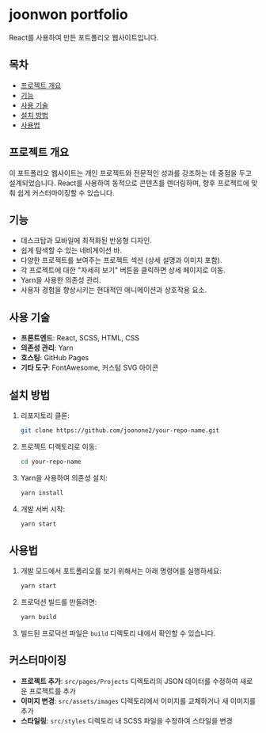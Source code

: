 # joonwon portfolio

React를 사용하여 만든 포트폴리오 웹사이트입니다.

## 목차
- [프로젝트 개요](#프로젝트-개요)
- [기능](#기능)
- [사용 기술](#사용-기술)
- [설치 방법](#설치-방법)
- [사용법](#사용법)


## 프로젝트 개요
이 포트폴리오 웹사이트는 개인 프로젝트와 전문적인 성과를 강조하는 데 중점을 두고 설계되었습니다. React를 사용하여 동적으로 콘텐츠를 렌더링하며, 향후 프로젝트에 맞춰 쉽게 커스터마이징할 수 있습니다.

## 기능
- 데스크탑과 모바일에 최적화된 반응형 디자인.
- 쉽게 탐색할 수 있는 네비게이션 바.
- 다양한 프로젝트를 보여주는 프로젝트 섹션 (상세 설명과 이미지 포함).
- 각 프로젝트에 대한 "자세히 보기" 버튼을 클릭하면 상세 페이지로 이동.
- Yarn을 사용한 의존성 관리.
- 사용자 경험을 향상시키는 현대적인 애니메이션과 상호작용 요소.

## 사용 기술
- **프론트엔드**: React, SCSS, HTML, CSS
- **의존성 관리**: Yarn
- **호스팅**: GitHub Pages
- **기타 도구**: FontAwesome, 커스텀 SVG 아이콘

## 설치 방법
1. 리포지토리 클론:
   ```bash
   git clone https://github.com/joonone2/your-repo-name.git
   ```
2. 프로젝트 디렉토리로 이동:
   ```bash
   cd your-repo-name
   ```
3. Yarn을 사용하여 의존성 설치:
   ```bash
   yarn install
   ```
4. 개발 서버 시작:
   ```bash
   yarn start
   ```

## 사용법
1. 개발 모드에서 포트폴리오를 보기 위해서는 아래 명령어를 실행하세요:
   ```bash
   yarn start
   ```
2. 프로덕션 빌드를 만들려면:
   ```bash
   yarn build
   ```
3. 빌드된 프로덕션 파일은 `build` 디렉토리 내에서 확인할 수 있습니다.

## 커스터마이징
- **프로젝트 추가**: `src/pages/Projects` 디렉토리의 JSON 데이터를 수정하여 새로운 프로젝트를 추가
- **이미지 변경**: `src/assets/images` 디렉토리에서 이미지를 교체하거나 새 이미지를 추가
- **스타일링**: `src/styles` 디렉토리 내 SCSS 파일을 수정하여 스타일을 변경

